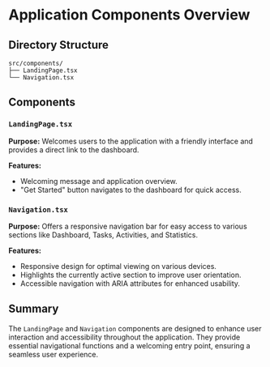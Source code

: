 # Application Components Overview

## Directory Structure

```
src/components/
├── LandingPage.tsx
└── Navigation.tsx
```

## Components

### `LandingPage.tsx`

**Purpose:** Welcomes users to the application with a friendly interface and provides a direct link to the dashboard.

**Features:**

- Welcoming message and application overview.
- "Get Started" button navigates to the dashboard for quick access.

### `Navigation.tsx`

**Purpose:** Offers a responsive navigation bar for easy access to various sections like Dashboard, Tasks, Activities, and Statistics.

**Features:**

- Responsive design for optimal viewing on various devices.
- Highlights the currently active section to improve user orientation.
- Accessible navigation with ARIA attributes for enhanced usability.

## Summary

The `LandingPage` and `Navigation` components are designed to enhance user interaction and accessibility throughout the application. They provide essential navigational functions and a welcoming entry point, ensuring a seamless user experience.
